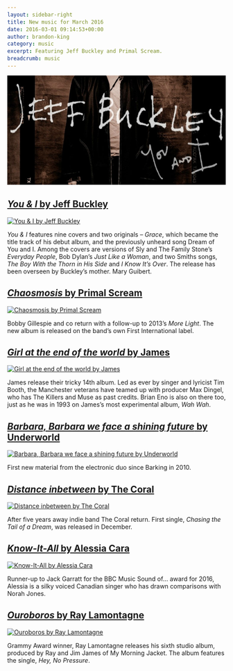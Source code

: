 ```yaml
---
layout: sidebar-right
title: New music for March 2016
date: 2016-03-01 09:14:53+00:00
author: brandon-king
category: music
excerpt: Featuring Jeff Buckley and Primal Scream.
breadcrumb: music
---
```

![You & I by Jeff Buckley](/images/featured/featured-you-and-i.jpg)

## [<cite>You & I</cite> by Jeff Buckley](https://suffolk.spydus.co.uk/cgi-bin/spydus.exe/ENQ/OPAC/BIBENQ/1449868?QRY=CTIBIB%3C%20IRN(9658821)&QRYTEXT=You%20%26%20I%20%5Bsound%20recording%5D)

[![You & I by Jeff Buckley](http://suffolklibraries.co.uk/wp-content/uploads/2016/02/you-and-i.jpg)](https://suffolk.spydus.co.uk/cgi-bin/spydus.exe/ENQ/OPAC/BIBENQ/1449868?QRY=CTIBIB%3C%20IRN(9658821)&QRYTEXT=You%20%26%20I%20%5Bsound%20recording%5D)

<cite>You & I</cite> features nine covers and two originals – <cite>Grace</cite>, which became the title track of his debut album, and the previously unheard song Dream of You and I. Among the covers are versions of Sly and The Family Stone’s <cite>Everyday People</cite>, Bob Dylan’s <cite>Just Like a Woman</cite>, and two Smiths songs, <cite>The Boy With the Thorn in His Side</cite> and <cite>I Know It’s Over</cite>. The release has been overseen by Buckley’s mother. Mary Guibert.

## [<cite>Chaosmosis</cite> by Primal Scream](https://suffolk.spydus.co.uk/cgi-bin/spydus.exe/ENQ/OPAC/BIBENQ/1450677?QRY=CTIBIB%3C%20IRN(59884243)&QRYTEXT=Chaosmosis%20%5Bsound%20recording%5D)

[![Chaosmosis by Primal Scream](http://suffolklibraries.co.uk/wp-content/uploads/2016/02/chaosmosis.jpg)](https://suffolk.spydus.co.uk/cgi-bin/spydus.exe/ENQ/OPAC/BIBENQ/1450677?QRY=CTIBIB%3C%20IRN(59884243)&QRYTEXT=Chaosmosis%20%5Bsound%20recording%5D)

Bobby Gillespie and co return with a follow-up to 2013’s <cite>More Light</cite>. The new album is released on the band’s own First International label.

## [<cite>Girl at the end of the world</cite> by James](https://suffolk.spydus.co.uk/cgi-bin/spydus.exe/ENQ/OPAC/BIBENQ/1457087?QRY=CTIBIB%3C%20IRN(5621049)&QRYTEXT=Girl%20at%20the%20end%20of%20the%20world%20%5Bsound%20recording%5D)

[![Girl at the end of the world by James](http://suffolklibraries.co.uk/wp-content/uploads/2016/02/girl-at-the-end-of-the-world.jpg)](https://suffolk.spydus.co.uk/cgi-bin/spydus.exe/ENQ/OPAC/BIBENQ/1457087?QRY=CTIBIB%3C%20IRN(5621049)&QRYTEXT=Girl%20at%20the%20end%20of%20the%20world%20%5Bsound%20recording%5D)

James release their tricky 14th album. Led as ever by singer and lyricist Tim Booth, the Manchester veterans have teamed up with producer Max Dingel, who has The Killers and Muse as past credits. Brian Eno is also on there too, just as he was in 1993 on James&#8217;s most experimental album, <cite>Wah Wah</cite>.

## [<cite>Barbara, Barbara we face a shining future</cite> by Underworld](https://suffolk.spydus.co.uk/cgi-bin/spydus.exe/ENQ/OPAC/BIBENQ/1460506?QRY=CTIBIB%3C%20IRN(59112441)&QRYTEXT=Barbara%20Barbara%2C%20we%20face%20a%20shining%20future%20%5Bsound%20recording%5D)

[![Barbara, Barbara we face a shining future by Underworld](http://suffolklibraries.co.uk/wp-content/uploads/2016/02/barbara-barbara-we-face-a-shining-future.jpg)](https://suffolk.spydus.co.uk/cgi-bin/spydus.exe/ENQ/OPAC/BIBENQ/1460506?QRY=CTIBIB%3C%20IRN(59112441)&QRYTEXT=Barbara%20Barbara%2C%20we%20face%20a%20shining%20future%20%5Bsound%20recording%5D)

First new material from the electronic duo since Barking in 2010.

## [<cite>Distance inbetween</cite> by The Coral](https://suffolk.spydus.co.uk/cgi-bin/spydus.exe/ENQ/OPAC/BIBENQ/1464151?QRY=CTIBIB%3C%20IRN(59643561)&QRYTEXT=Distance%20inbetween%20%5Bsound%20recording%5D)

[![Distance inbetween by The Coral](http://suffolklibraries.co.uk/wp-content/uploads/2016/02/distance-inbetween.jpg)](https://suffolk.spydus.co.uk/cgi-bin/spydus.exe/ENQ/OPAC/BIBENQ/1464151?QRY=CTIBIB%3C%20IRN(59643561)&QRYTEXT=Distance%20inbetween%20%5Bsound%20recording%5D)

After five years away indie band The Coral return. First single, <cite>Chasing the Tail of a Dream</cite>, was released in December.

## [<cite>Know-It-All</cite> by Alessia Cara](https://suffolk.spydus.co.uk/cgi-bin/spydus.exe/ENQ/OPAC/BIBENQ/1466302?QRY=CTIBIB%3C%20IRN(61597340)&QRYTEXT=Know-It-All%20%5Bsound%20recording%5D)

[![Know-It-All by Alessia Cara](http://suffolklibraries.co.uk/wp-content/uploads/2016/02/know-it-all.jpg)](https://suffolk.spydus.co.uk/cgi-bin/spydus.exe/ENQ/OPAC/BIBENQ/1466302?QRY=CTIBIB%3C%20IRN(61597340)&QRYTEXT=Know-It-All%20%5Bsound%20recording%5D)

Runner-up to Jack Garratt for the BBC Music Sound of&#8230; award for 2016, Alessia is a silky voiced Canadian singer who has drawn comparisons with Norah Jones.

## [<cite>Ouroboros</cite> by Ray Lamontagne](https://suffolk.spydus.co.uk/cgi-bin/spydus.exe/ENQ/OPAC/BIBENQ/1468271?QRY=CTIBIB%3C%20IRN(16621943)&QRYTEXT=Ouroboros%20%5Bsound%20recording%5D)

[![Ouroboros by Ray Lamontagne](http://suffolklibraries.co.uk/wp-content/uploads/2016/02/ouroboros.jpg)](https://suffolk.spydus.co.uk/cgi-bin/spydus.exe/ENQ/OPAC/BIBENQ/1468271?QRY=CTIBIB%3C%20IRN(16621943)&QRYTEXT=Ouroboros%20%5Bsound%20recording%5D)

Grammy Award winner, Ray Lamontagne releases his sixth studio album, produced by Ray and Jim James of My Morning Jacket. The album features the single, <cite>Hey, No Pressure</cite>.
